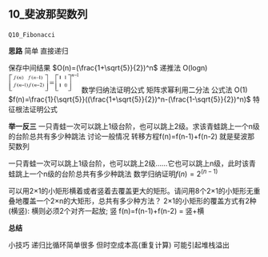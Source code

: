 ## 10_斐波那契数列
`Q10_Fibonacci`

**思路**
简单 直接递归 

保存中间结果 $O(n)=(\frac{1+\sqrt{5}}{2})^n$
递推法 O(logn)
<img src="assets/10_%E6%96%90%E6%B3%A2%E9%82%A3%E5%A5%91%E6%95%B0%E5%88%97/image-20230223162726715.png" alt="image-20230223162726715" style="zoom:67%;" />
	数学归纳法证明公式
	矩阵求幂利用二分法
公式法 O(1)
	$f(n)=\frac{1}{\sqrt{5}}((\frac{1+\sqrt{5}}{2})^n-(\frac{1-\sqrt{5}}{2})^n)$
	特征根法证明公式

**举一反三**
一只青蛙一次可以跳上1级台阶，也可以跳上2级。求该青蛙跳上一个n级的台阶总共有多少种跳法
讨论一般情况 转移方程f(n)=f(n-1)+f(n-2) 就是斐波那契数列

一只青蛙一次可以跳上1级台阶，也可以跳上2级……它也可以跳上n级，此时该青蛙跳上一个n级的台阶总共有多少种跳法
数学归纳证明$f(n)=2^(n-1)$

可以用2×1的小矩形横着或者竖着去覆盖更大的矩形。请问用8个2×1的小矩形无重叠地覆盖一个2×n的大矩形，总共有多少种方法？
2×1的小矩形的覆盖方式有2种(横竖): 横则必须2个对齐一起放; 竖
f(n)=f(n-1)+f(n-2) = 竖+横







**总结**

小技巧
递归比循环简单很多 但时空成本高(重复计算) 可能引起堆栈溢出
